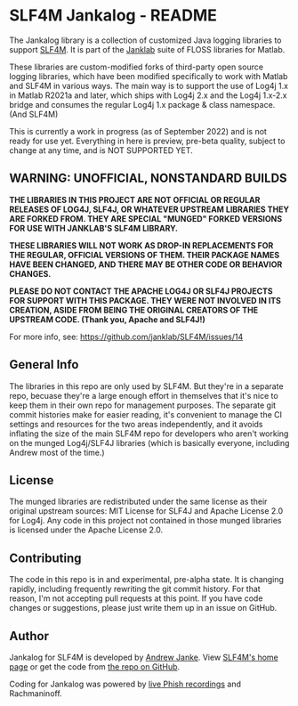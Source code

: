 # SLF4M Jankalog - README

The Jankalog library is a collection of customized Java logging libraries to support [SLF4M](https://slf4m.janklab.net/). It is part of the [Janklab](https://janklab.net) suite of FLOSS libraries for Matlab.

These libraries are custom-modified forks of third-party open source logging libraries, which have been modified specifically to work with Matlab and SLF4M in various ways. The main way is to support the use of Log4j 1.x in Matlab R2021a and later, which ships with Log4j 2.x and the Log4j 1.x-2.x bridge and consumes the regular Log4j 1.x package & class namespace. (And SLF4M)

This is currently a work in progress (as of September 2022) and is not ready for use yet. Everything in here is preview, pre-beta quality, subject to change at any time, and is NOT SUPPORTED YET.

## WARNING: UNOFFICIAL, NONSTANDARD BUILDS

**THE LIBRARIES IN THIS PROJECT ARE NOT OFFICIAL OR REGULAR RELEASES OF LOG4J, SLF4J, OR WHATEVER UPSTREAM LIBRARIES THEY ARE FORKED FROM. THEY ARE SPECIAL "MUNGED" FORKED VERSIONS FOR USE WITH JANKLAB'S SLF4M LIBRARY.**

**THESE LIBRARIES WILL NOT WORK AS DROP-IN REPLACEMENTS FOR THE REGULAR, OFFICIAL VERSIONS OF THEM. THEIR PACKAGE NAMES HAVE BEEN CHANGED, AND THERE MAY BE OTHER CODE OR BEHAVIOR CHANGES.**

**PLEASE DO NOT CONTACT THE APACHE LOG4J OR SLF4J PROJECTS FOR SUPPORT WITH THIS PACKAGE. THEY WERE NOT INVOLVED IN ITS CREATION, ASIDE FROM BEING THE ORIGINAL CREATORS OF THE UPSTREAM CODE. (Thank you, Apache and SLF4J!)**

For more info, see: <https://github.com/janklab/SLF4M/issues/14>

## General Info

The libraries in this repo are only used by SLF4M. But they're in a separate repo, becuase they're a large enough effort in themselves that it's nice to keep them in their own repo for management purposes. The separate git commit histories make for easier reading, it's convenient to manage the CI settings and resources for the two areas independently, and it avoids inflating the size of the main SLF4M repo for developers who aren't working on the munged Log4j/SLF4J libraries (which is basically everyone, including Andrew most of the time.)

## License

The munged libraries are redistributed under the same license as their original upstream sources: MIT License for SLF4J and Apache License 2.0 for Log4j. Any code in this project not contained in those munged libraries is licensed under the Apache License 2.0.

## Contributing

The code in this repo is in and experimental, pre-alpha state. It is changing rapidly, including frequently rewriting the git commit history. For that reason, I'm not accepting pull requests at this point. If you have code changes or suggestions, please just write them up in an issue on GitHub.

## Author

Jankalog for SLF4M is developed by [Andrew Janke](https://apjanke.net). View [SLF4M's home page](https://slf4m.janklab.net) or get the code from [the repo on GitHub](https://github.com/janklab/slf4m-jankalog).

Coding for Jankalog was powered by [live Phish recordings](https://livephish.com) and Rachmaninoff.
